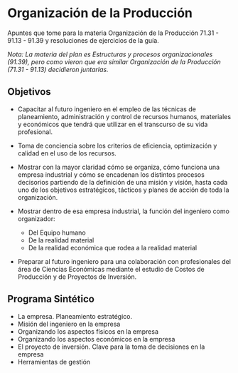 # Organización de la Producción
Apuntes que tome para la materia Organización de la Producción 71.31 - 91.13 - 91.39 y resoluciones de ejercicios de la guía.

*Nota: La materia del plan es Estructuras y procesos organizacionales (91.39), pero como vieron que era similar Organización de la Producción (71.31 - 91.13) decidieron juntarlas.*

## Objetivos

* Capacitar al futuro ingeniero en el empleo de las técnicas de planeamiento, administración y control de recursos humanos, materiales y económicos que tendrá que utilizar en el transcurso de su vida profesional.

* Toma de conciencia sobre los criterios de eficiencia, optimización y calidad en el uso de los recursos.

* Mostrar con la mayor claridad cómo se organiza, cómo funciona una empresa industrial y cómo se encadenan los distintos procesos decisorios partiendo de la definición de una misión y visión, hasta cada uno de los objetivos estratégicos, tácticos y planes de acción de toda la organización.

* Mostrar dentro de esa empresa industrial, la función del ingeniero como organizador:
  * Del Equipo humano
  * De la realidad material
  * De la realidad económica que rodea a la realidad material

* Preparar al futuro ingeniero para una colaboración con profesionales del área de Ciencias Económicas mediante el estudio de Costos de Producción y de Proyectos de Inversión.

## Programa Sintético
* La empresa. Planeamiento estratégico.
* Misión del ingeniero en la empresa
* Organizando los aspectos físicos en la empresa
* Organizando los aspectos económicos en la empresa 
* El proyecto de inversión. Clave para la toma de decisiones en la empresa
* Herramientas de gestión
